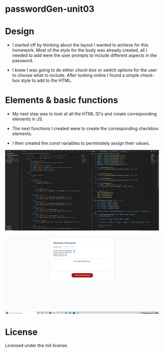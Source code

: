 # passwordGen-unit03

# Design 

* I started off by thinking about the layout I wanted to achieve for this homework. Most of the style for the body was already created, all I needed to add were the user prompts to include different aspects in the password.

* I knew I was going to do either _check-box_ or _switch_ options for the user to choose what to include. After looking online I found a simple check-box style to add to the HTML.

# Elements & basic functions

* My next step was to look at all the HTML ID's and create corresponding elements in JS.

* The next functions I created were to create the corresponding checkbox elements.

* I then created the _const_ variables to perminately assign their values.

![image of jsPassword code](https://github.com/Dempsey496/passwordGen-unit03/blob/master/Screenshot%202020-09-23%20210156.png)

![image of jsPassword site](https://github.com/Dempsey496/passwordGen-unit03/blob/master/Screenshot%202020-09-23%20210221.png)


# License

Licensed under the mit license.